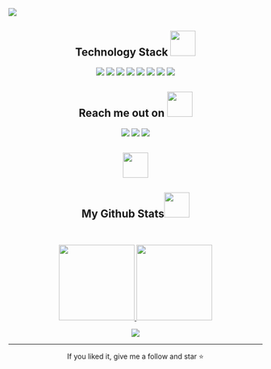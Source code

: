 <!--  portfolio em breve  -->
<p align="center">
 
</p align="center">
 <img src="https://cdn.discordapp.com/attachments/1101598593879658549/1108794336356859975/CapaK.jpg" /> 


<h2 align="center">Technology Stack <img src="https://github.com/ritik307/ritik307/blob/main/images/laptop.gif" width="50"></h2>

<p align="center">
  <a href="https://github.com/KayqueSanto/KayqueSanto" target="_blank"><img src="https://img.shields.io/badge/Python-14354C?style=for-the-badge&logo=python&logoColor=white" target="_blank"></a> 
  <a href="https://github.com/KayqueSanto/KayqueSanto" target="_blank"><img src="https://img.shields.io/badge/HTML-239120?style=for-the-badge&logo=html5&logoColor=white" target="_blank"></a> 
<a href="https://github.com/KayqueSanto/KayqueSanto" target="_blank"><img src="https://img.shields.io/badge/CSS-239120?&style=for-the-badge&logo=css3&logoColor=white" target="_blank"></a> 
  <a href="https://s2.glbimg.com/oYGSzbAZwUf_o36mngmQ4m7FPHs=/0x0:695x391/984x0/smart/filters:strip_icc()/s.glbimg.com/po/tt2/f/original/2016/03/02/microsoft-office-online-365-diferencas-pago-gratuito-1.jpg" target="_blank"><img src="https://img.shields.io/badge/Microsoft_Office-D83B01?style=for-the-badge&logo=microsoft-office&logoColor=white" target="_blank"></a>
    <a href="https://aws.amazon.com/pt/?nc2=h_lg" target="_blank"><img src="https://img.shields.io/badge/Amazon_AWS-232F3E?style=for-the-badge&logo=amazon-aws&logoColor=white" target="_blank"></a>
 <a href="https://powerbi.microsoft.com/pt-br/" target="_blank"><img src="https://img.shields.io/badge/PowerBI-F2C811?style=for-the-badge&logo=Power%20BI&logoColor=white" target="_blank"></a>
 <a href="https://www.javascript.com/" target=_blank><img src="https://img.shields.io/badge/JavaScript-323330?style=for-the-badge&logo=javascript&logoColor=F7DF1E" target="_blank"></a>
 <a href="https://git-scm.com/" target="_blank"><img src="https://img.shields.io/badge/GIT-E44C30?style=for-the-badge&logo=git&logoColor=white" target="_blank"></a>
 
</P>
 
 <h2 align="center">Reach me out on <img src="https://media0.giphy.com/media/jqNPzdTTxQfOgOqpO4/source.gif" width="50"></h2>
 
<p align="center">
  <a href = "mailto:kayque.a.s@hotmail.com"><img src="https://img.shields.io/badge/Microsoft_Outlook-0078D4?style=for-the-badge&logo=microsoft-outlook&logoColor=white" target="_blank"></a>
  <a href="https://linkedin.com/in/kayque-santos-9a8115189" target="_blank"><img src="https://img.shields.io/badge/-LinkedIn-%230077B5?style=for-the-badge&logo=linkedin&logoColor=white" target="_blank"></a> 
 <a href="https://github.com/KayqueSanto" target="_blank"><img src="https://img.shields.io/badge/GitHub-100000?style=for-the-badge&logo=github&logoColor=white" target="_blank"></a>
 </p>

<h2 align="center">
   <img src="https://media.giphy.com/media/xUA7aZeLE2e0P7Znz2/giphy.gif" width="50">
</h2>
<p align="center">
  <!--<img src="https://github.com/KayqueSanto/KayqueSanto/raw/output/github-contribution-grid-snake.svg" alt="snake"></center>-->
</p>

<h2 align="center">
  My Github Stats<img src="https://media.giphy.com/media/VgCDAzcKvsR6OM0uWg/giphy.gif" width="50">
</h2>
 
<br>

<p align = "center">
  <a href="https://github.com/KayqueSanto">
    <img height="150em" src="https://github-readme-stats.vercel.app/api?username=KayqueSanto&theme=dracula&hide_border=false&show_icons=false"/>
    <img height="150em" src="https://github-readme-stats.vercel.app/api/top-langs/?username=KayqueSanto&layout=compact&theme=dracula&hide_border=false&show_icons=false"/>
  </a>
</p>

<p align = "center">
 <img  src="https://github-readme-streak-stats.herokuapp.com/?user=KayqueSanto&&layout=compact&theme=dracula&hide_border=false&show_icons=false" />
</p> 


<hr>
<p align="center">If you liked it, give me a follow and star ⭐</p>

